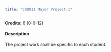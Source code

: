 ```yaml
---
title: "CRD811 Major Project-I"
---
```

**Credits:** 6 (0-0-12)

#### Description
The project work shall be specific to each student.